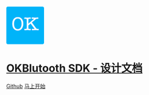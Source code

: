 ![logo](../_media/icon.png ':no-zoom')

# [OKBlutooth SDK - 设计文档](#okbluetooth-sdk)

[Github](https://github.com/latehorse/OKBluetooth) [马上开始](#okbluetooth-sdk)